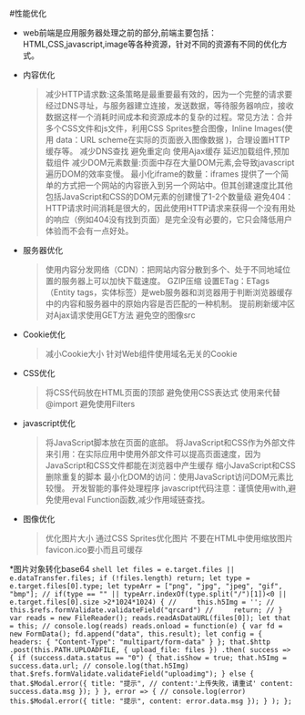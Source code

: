 #性能优化

* web前端是应用服务器处理之前的部分,前端主要包括：HTML,CSS,javascript,image等各种资源，针对不同的资源有不同的优化方式。

* 内容优化
    > 减少HTTP请求数:这条策略是最重要最有效的，因为一个完整的请求要经过DNS寻址，与服务器建立连接，发送数据，等待服务器响应，接收数据这样一个消耗时间成本和资源成本的复杂的过程。常见方法：合并多个CSS文件和js文件，利用CSS Sprites整合图像，Inline Images(使用 data：URL scheme在实际的页面嵌入图像数据 )，合理设置HTTP缓存等。
    > 减少DNS查找
    > 避免重定向
    > 使用Ajax缓存
    > 延迟加载组件,预加载组件
    > 减少DOM元素数量:页面中存在大量DOM元素,会导致javascript遍历DOM的效率变慢。
    > 最小化iframe的数量：iframes 提供了一个简单的方式把一个网站的内容嵌入到另一个网站中。但其创建速度比其他包括JavaScript和CSS的DOM元素的创建慢了1-2个数量级
    > 避免404：HTTP请求时间消耗是很大的，因此使用HTTP请求来获得一个没有用处的响应（例如404没有找到页面）是完全没有必要的，它只会降低用户体验而不会有一点好处。

* 服务器优化
    > 使用内容分发网络（CDN）：把网站内容分散到多个、处于不同地域位置的服务器上可以加快下载速度。
    > GZIP压缩
    > 设置ETag：ETags（Entity tags，实体标签）是web服务器和浏览器用于判断浏览器缓存中的内容和服务器中的原始内容是否匹配的一种机制。
    > 提前刷新缓冲区
    > 对Ajax请求使用GET方法
    > 避免空的图像src

* Cookie优化
    > 减小Cookie大小
    > 针对Web组件使用域名无关的Cookie

* CSS优化
    > 将CSS代码放在HTML页面的顶部
    > 避免使用CSS表达式
    > 使用<link>来代替@import
    > 避免使用Filters

* javascript优化
    > 将JavaScript脚本放在页面的底部。
    > 将JavaScript和CSS作为外部文件来引用：在实际应用中使用外部文件可以提高页面速度，因为JavaScript和CSS文件都能在浏览器中产生缓存
    > 缩小JavaScript和CSS
    > 删除重复的脚本
    > 最小化DOM的访问：使用JavaScript访问DOM元素比较慢。
    > 开发智能的事件处理程序
    > javascript代码注意：谨慎使用with,避免使用eval Function函数,减少作用域链查找。

* 图像优化   
    > 优化图片大小
    > 通过CSS Sprites优化图片
    > 不要在HTML中使用缩放图片
    > favicon.ico要小而且可缓存



*图片对象转化base64
    ```shell
    let files = e.target.files || e.dataTransfer.files;
      if (!files.length) return;
      let type = e.target.files[0].type;
      let typeArr = ["png", "jpg", "jpeg", "gif", "bmp"];
      // if(type == "" || typeArr.indexOf(type.split("/")[1])<0 || e.target.files[0].size >2*1024*1024) {
      //     this.h5Img = '';
      //     this.$refs.formValidate.validateField("qrcard")
      //     return;
      // }
    var reads = new FileReader();
      reads.readAsDataURL(files[0]);
      let that = this;
      // console.log(reads)
      reads.onload = function(e) {
        var fd = new FormData();
        fd.append("data", this.result);
        let config = {
          headers: {
            "Content-Type": "multipart/form-data"
          }
        };
        that.$http
        .post(this.PATH.UPLOADFILE, {
          upload_file: files
        })
        .then(
          success => {
            if (success.data.status == "0") {
              that.isShow = true;
              that.h5Img = success.data.url;
              // console.log(that.h5Img)
              that.$refs.formValidate.validateField("uploadimg");
            } else {
              that.$Modal.error({
                title: "提示",
                // content:'上传失败，请重试'
                content: success.data.msg
              });
            }
          },
          error => {
            // console.log(error)
            this.$Modal.error({
              title: "提示",
              content: error.data.msg
            });
          }
        );
      };
    ```